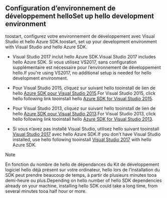 ## <span data-ttu-id="a506c-101"><a name="setupdevenv"></a>Configuration d’environnement de développement hello</span><span class="sxs-lookup"><span data-stu-id="a506c-101"><a name="setupdevenv"></a>Set up hello development environment</span></span>
<span data-ttu-id="a506c-102">toostart, configurez votre environnement de développement avec Visual Studio et hello Azure SDK.</span><span class="sxs-lookup"><span data-stu-id="a506c-102">toostart, set up your development environment with Visual Studio and hello Azure SDK.</span></span>

* <span data-ttu-id="a506c-103">Visual Studio 2017 inclut hello Azure SDK.</span><span class="sxs-lookup"><span data-stu-id="a506c-103">Visual Studio 2017 includes hello Azure SDK.</span></span> <span data-ttu-id="a506c-104">Si vous utilisez VS2017, sans configuration supplémentaire est nécessaire pour l’environnement de développement hello.</span><span class="sxs-lookup"><span data-stu-id="a506c-104">If you're using VS2017, no additional setup is needed for hello development environment.</span></span>
* <span data-ttu-id="a506c-105">Pour Visual Studio 2015, cliquez sur suivant hello tooinstall de lien de hello [Azure SDK pour Visual Studio 2015](http://go.microsoft.com/fwlink/?linkid=518003).</span><span class="sxs-lookup"><span data-stu-id="a506c-105">For Visual Studio 2015, click hello following link tooinstall hello [Azure SDK for Visual Studio 2015](http://go.microsoft.com/fwlink/?linkid=518003).</span></span>
* <span data-ttu-id="a506c-106">Pour Visual Studio 2013, cliquez sur suivant hello tooinstall de lien de hello [Azure SDK pour Visual Studio 2013](http://go.microsoft.com/fwlink/?LinkID=324322).</span><span class="sxs-lookup"><span data-stu-id="a506c-106">For Visual Studio 2013, click hello following link tooinstall hello [Azure SDK for Visual Studio 2013](http://go.microsoft.com/fwlink/?LinkID=324322).</span></span>

* <span data-ttu-id="a506c-107">Si vous n’avez pas installé Visual Studio, utilisez hello suivant tooinstall [Visual Studio 2017](https://www.visualstudio.com/) avec hello Azure SDK.</span><span class="sxs-lookup"><span data-stu-id="a506c-107">If you don't have Visual Studio installed, use hello following tooinstall [Visual Studio 2017](https://www.visualstudio.com/) with hello Azure SDK.</span></span>

> [!NOTE]
> <span data-ttu-id="a506c-108">En fonction du nombre de hello de dépendances du Kit de développement logiciel hello déjà présent sur votre ordinateur, hello lors de l’installation du SDK peut prendre beaucoup de temps, à partir de plusieurs minutes tooa demi-heure ou plus.</span><span class="sxs-lookup"><span data-stu-id="a506c-108">Depending on hello number of hello SDK dependencies already on your machine, installing hello SDK could take a long time, from several minutes tooa half hour or more.</span></span>
>
>
